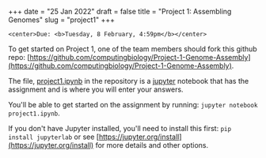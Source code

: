 +++
date = "25 Jan 2022"
draft = false
title = "Project 1: Assembling Genomes"
slug = "project1"
+++

    <center>Due: <b>Tuesday, 8 February, 4:59pm</b></center> 

To get started on Project 1, one of the team members should fork this github repo: [https://github.com/computingbiology/Project-1-Genome-Assembly](https://github.com/computingbiology/Project-1-Genome-Assembly).

The file, [project1.ipynb](https://github.com/computingbiology/Project-1-Genome-Assembly/blob/main/project1.ipynb) in the repository is a [jupyter](https://jupyter.org/) notebook that has the assignment and is where you will enter your answers.

You'll be able to get started on the assignment by running: `jupyter notebook project1.ipynb`.

If you don't have Jupyter installed, you'll need to install this first: `pip install jupyterlab` or see [https://jupyter.org/install](https://jupyter.org/install) for more details and other options.

